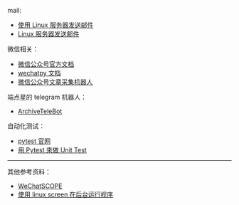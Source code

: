 mail:

* [使用 Linux 服务器发送邮件](https://blog.csdn.net/wnma3mz/article/details/77568121)
* [Linux 服务器发送邮件](https://www.jianshu.com/p/597a927b4b8d)

微信相关：
* [微信公众号官方文档](https://developers.weixin.qq.com/doc/offiaccount/Getting_Started/Getting_Started_Guide.html)
* [wechatpy 文档](http://docs.wechatpy.org/zh_CN/master/)
* [微信公众号文章采集机器人](https://github.com/mlogclub/mlog-wxbot)

端点星的 telegram 机器人：
* [ArchiveTeleBot](https://github.com/Terminus2049/ArchiveTeleBot)

自动化测试：
* [pytest 官网](https://docs.pytest.org/en/latest/index.html)
* [用 Pytest 來做 Unit Test](https://medium.com/@wistw.chang/python-%E7%94%A8-pytest-%E4%BE%86%E5%81%9A-unit-test-7e1a7ac599f6)

****
其他参考资料：
* [WeChatSCOPE](https://wechatscope.jmsc.hku.hk/)
* [使用 linux screen 在后台运行程序](https://www.cnblogs.com/mchina/archive/2013/01/30/2880680.html)
